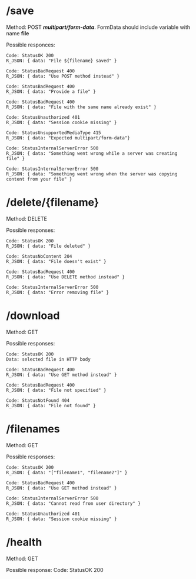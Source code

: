 # /save
Method: POST
***multipart/form-data***. FormData should include variable with name **file**

Possible responces: 

    Code: StatusOK 200
    R_JSON: { data: "File ${filename} saved" }

    Code: StatusBadRequest 400 
    R_JSON: { data: "Use POST method instead" }

    Code: StatusBadRequest 400
    R_JSON: { data: "Provide a file" }

    Code: StatusBadRequest 400
    R_JSON: { data: "File with the same name already exist" }

    Code: StatusUnauthorized 401
    R_JSON: { data: "Session cookie missing" }

    Code: StatusUnsupportedMediaType 415
    R_JSON: { data: "Expected multipart/form-data"}

    Code: StatusInternalServerError 500
    R_JSON: { data: "Something went wrong while a server was creating file" }

    Code: StatusInternalServerError 500
    R_JSON: { data: "Something went wrong when the server was copying content from your file" }


# /delete/{filename}
Method: DELETE

Possible responses: 

    Code: StatusOK 200
    R_JSON: { data: "File deleted" }

    Code: StatusNoContent 204
    R_JSON: { data: "File doesn't exist" }

    Code: StatusBadRequest 400
    R_JSON: { data: "Use DELETE method instead" }

    Code: StatusInternalServerError 500
    R_JSON: { data: "Error removing file" }


# /download
Method: GET

Possible responses:

    Code: StatusOK 200
    Data: selected file in HTTP body 

    Code: StatusBadRequest 400
    R_JSON: { data: "Use GET method instead" }

    Code: StatusBadRequest 400
    R_JSON: { data: "File not specified" }
    
    Code: StatusNotFound 404
    R_JSON: { data: "File not found" }


# /filenames
Method: GET

Possible responses:

    Code: StatusOK 200
    R_JSON: { data: "["filename1", "filename2"]" }

    Code: StatusBadRequest 400
    R_JSON: { data: "Use GET method instead" }

    Code: StatusInternalServerError 500
    R_JSON: { data: "Cannot read from user directory" }

    Code: StatusUnauthorized 401 
    R_JSON: { data: "Session cookie missing" }

# /health
Method: GET

Possible response:
    Code: StatusOK 200
